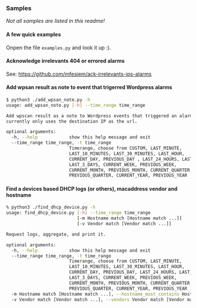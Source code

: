 ### Samples

*Not all samples are listed in this readme!*

#### A few quick examples

Onpen the file `examples.py` and look it up :). 

#### Acknowledge irrelevants 404 or errored alarms

See: https://github.com/mfesiem/ack-irrelevants-ips-alarms

#### Add wpsan result as note to event that trigerred Wordpress alarms

```bash
$ python3 ./add_wpsan_note.py -h 
usage: add_wpsan_note.py [-h] --time_range time_range

Add wpscan result as a note to Wordpress events that triggered an alarm. It
currently only uses the destination IP as the url.

optional arguments:
  -h, --help            show this help message and exit
  --time_range time_range, -t time_range
                        Timerange, choose from CUSTOM, LAST_MINUTE,
                        LAST_10_MINUTES, LAST_30_MINUTES, LAST_HOUR,
                        CURRENT_DAY, PREVIOUS_DAY , LAST_24_HOURS, LAST_2_DAYS,
                        LAST_3_DAYS, CURRENT_WEEK, PREVIOUS_WEEK,
                        CURRENT_MONTH, PREVIOUS_MONTH, CURRENT_QUARTER,
                        PREVIOUS_QUARTER, CURRENT_YEAR, PREVIOUS_YEAR
```

#### Find a devices based DHCP logs (or others), macaddress vendor and hostname

```bash
% python3 ./find_dhcp_device.py -h            
usage: find_dhcp_device.py [-h] --time_range time_range
                           [-m Hostname match [Hostname match ...]]
                           [-v Vendor match [Vendor match ...]]

Request logs, aggregate, and print it.

optional arguments:
  -h, --help            show this help message and exit
  --time_range time_range, -t time_range
                        Timerange, choose from CUSTOM, LAST_MINUTE,
                        LAST_10_MINUTES, LAST_30_MINUTES, LAST_HOUR,
                        CURRENT_DAY, PREVIOUS_DAY, LAST_24_HOURS, LAST_2_DAYS,
                        LAST_3_DAYS, CURRENT_WEEK, PREVIOUS_WEEK,
                        CURRENT_MONTH, PREVIOUS_MONTH, CURRENT_QUARTER,
                        PREVIOUS_QUARTER, CURRENT_YEAR, PREVIOUS_YEAR
  -m Hostname match [Hostname match ...], --hostname_must_contains Hostname match [Hostname match ...]
  -v Vendor match [Vendor match ...], --vendors Vendor match [Vendor match ...]
  
```
